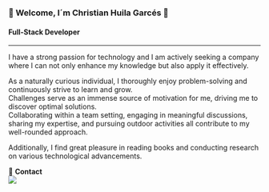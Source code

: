 ###  👋 Welcome, I´m Christian Huila Garcés &#x1f30c;
  #### Full-Stack Developer
------------

> 
<p> 
I have a strong passion for technology and I am actively seeking a company where I can not only enhance my knowledge but also apply it effectively.
</p> 
<p> 
As a naturally curious individual, I thoroughly enjoy problem-solving and continuously strive to learn and grow.<br> 
Challenges serve as an immense source of motivation for me, driving me to discover optimal solutions.<br>
Collaborating within a team setting, engaging in meaningful discussions, sharing my expertise, and pursuing outdoor activities all contribute to my well-rounded approach.
</p> 
<p> 
Additionally, I find great pleasure in reading books and conducting research on various technological advancements.
</p> 
💙 <strong>Contact</strong>  
<a href="https://www.linkedin.com/in/christian-camilo-huila-garces/" target="_blank"> <br>
<img src="https://img.shields.io/badge/-LinkedIn-%230077B5?style=for-the-badge&logo=linkedin&logoColor=white" target="_blank"></a>

<!--
**ChrisHuila/ChrisHuila** is a ✨ _special_ ✨ repository because its `README.md` (this file) appears on your GitHub profile.

Here are some ideas to get you started:

- 🔭 I’m currently working on ...
- 🌱 I’m currently learning ...
- 👯 I’m looking to collaborate on ...
- 🤔 I’m looking for help with ...
- 💬 Ask me about ...
- 📫 How to reach me: ...
- 😄 Pronouns: ...
- ⚡ Fun fact: ...
-->
